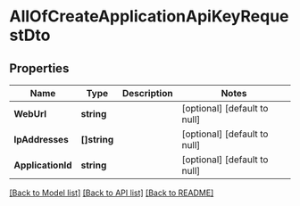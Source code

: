 # AllOfCreateApplicationApiKeyRequestDto

## Properties
Name | Type | Description | Notes
------------ | ------------- | ------------- | -------------
**WebUrl** | **string** |  | [optional] [default to null]
**IpAddresses** | **[]string** |  | [optional] [default to null]
**ApplicationId** | **string** |  | [optional] [default to null]

[[Back to Model list]](../README.md#documentation-for-models) [[Back to API list]](../README.md#documentation-for-api-endpoints) [[Back to README]](../README.md)

